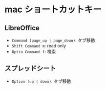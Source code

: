# mac ショートカットキー 

## LibreOffice

* `Command (page_up | page_down)`: タブ移動
* `Shift Command m`: read only
* `Optin Command f`:  検索
<!--
* ``: 
-->

## スプレッドシート

* `Option (up | down)`: タブ移動
<!--
* ``: 
-->


<!--
```bash
```

-->